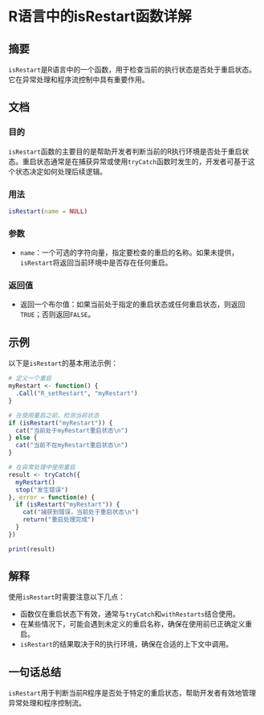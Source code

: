 <!--
Meta Description: # R语言中的isRestart函数详解 ## 摘要 `isRestart`是R语言中的一个函数，用于检查当前的执行状态是否处于重启状态。它在异常处理和程序流控制中具有重要作用。 ## 文档 ### 目的 `isRestart`函数的主要目的是帮助开发者判断当前的R执行环境是否处于重启状态。重启状态...
Meta Keywords: isrestart, myrestart, trycatch, cat, name
-->

# R语言中的isRestart函数详解

## 摘要
`isRestart`是R语言中的一个函数，用于检查当前的执行状态是否处于重启状态。它在异常处理和程序流控制中具有重要作用。

## 文档
### 目的
`isRestart`函数的主要目的是帮助开发者判断当前的R执行环境是否处于重启状态。重启状态通常是在捕获异常或使用`tryCatch`函数时发生的，开发者可基于这个状态决定如何处理后续逻辑。

### 用法
```R
isRestart(name = NULL)
```

### 参数
- `name`：一个可选的字符向量，指定要检查的重启的名称。如果未提供，`isRestart`将返回当前环境中是否存在任何重启。

### 返回值
- 返回一个布尔值：如果当前处于指定的重启状态或任何重启状态，则返回`TRUE`；否则返回`FALSE`。

## 示例
以下是`isRestart`的基本用法示例：

```R
# 定义一个重启
myRestart <- function() {
  .Call("R_setRestart", "myRestart")
}

# 在使用重启之前，检测当前状态
if (isRestart("myRestart")) {
  cat("当前处于myRestart重启状态\n")
} else {
  cat("当前不在myRestart重启状态\n")
}

# 在异常处理中使用重启
result <- tryCatch({
  myRestart()
  stop("发生错误")
}, error = function(e) {
  if (isRestart("myRestart")) {
    cat("捕获到错误，当前处于重启状态\n")
    return("重启处理完成")
  }
})

print(result)
```

## 解释
使用`isRestart`时需要注意以下几点：
- 函数仅在重启状态下有效，通常与`tryCatch`和`withRestarts`结合使用。
- 在某些情况下，可能会遇到未定义的重启名称，确保在使用前已正确定义重启。
- `isRestart`的结果取决于R的执行环境，确保在合适的上下文中调用。

## 一句话总结
`isRestart`用于判断当前R程序是否处于特定的重启状态，帮助开发者有效地管理异常处理和程序控制流。